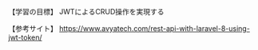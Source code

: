 【学習の目標】
JWTによるCRUD操作を実現する

【参考サイト】
https://www.avyatech.com/rest-api-with-laravel-8-using-jwt-token/
